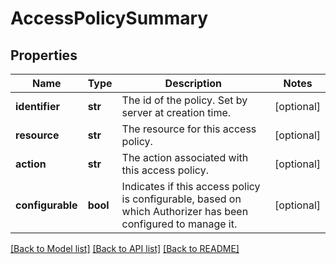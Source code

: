 # AccessPolicySummary

## Properties
Name | Type | Description | Notes
------------ | ------------- | ------------- | -------------
**identifier** | **str** | The id of the policy. Set by server at creation time. | [optional] 
**resource** | **str** | The resource for this access policy. | [optional] 
**action** | **str** | The action associated with this access policy. | [optional] 
**configurable** | **bool** | Indicates if this access policy is configurable, based on which Authorizer has been configured to manage it. | [optional] 

[[Back to Model list]](../registryDocs.md#documentation-for-models) [[Back to API list]](../registryDocs.md#documentation-for-api-endpoints) [[Back to README]](../registryDocs.md)


